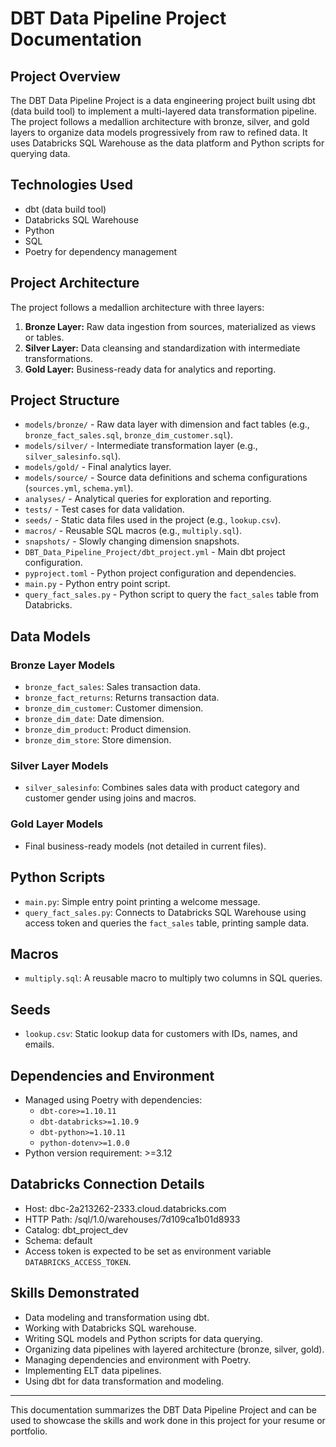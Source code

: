 # DBT Data Pipeline Project Documentation

## Project Overview
The DBT Data Pipeline Project is a data engineering project built using dbt (data build tool) to implement a multi-layered data transformation pipeline. The project follows a medallion architecture with bronze, silver, and gold layers to organize data models progressively from raw to refined data. It uses Databricks SQL Warehouse as the data platform and Python scripts for querying data.

## Technologies Used
- dbt (data build tool)
- Databricks SQL Warehouse
- Python
- SQL
- Poetry for dependency management

## Project Architecture
The project follows a medallion architecture with three layers:
1. **Bronze Layer:** Raw data ingestion from sources, materialized as views or tables.
2. **Silver Layer:** Data cleansing and standardization with intermediate transformations.
3. **Gold Layer:** Business-ready data for analytics and reporting.

## Project Structure
- `models/bronze/` - Raw data layer with dimension and fact tables (e.g., `bronze_fact_sales.sql`, `bronze_dim_customer.sql`).
- `models/silver/` - Intermediate transformation layer (e.g., `silver_salesinfo.sql`).
- `models/gold/` - Final analytics layer.
- `models/source/` - Source data definitions and schema configurations (`sources.yml`, `schema.yml`).
- `analyses/` - Analytical queries for exploration and reporting.
- `tests/` - Test cases for data validation.
- `seeds/` - Static data files used in the project (e.g., `lookup.csv`).
- `macros/` - Reusable SQL macros (e.g., `multiply.sql`).
- `snapshots/` - Slowly changing dimension snapshots.
- `DBT_Data_Pipeline_Project/dbt_project.yml` - Main dbt project configuration.
- `pyproject.toml` - Python project configuration and dependencies.
- `main.py` - Python entry point script.
- `query_fact_sales.py` - Python script to query the `fact_sales` table from Databricks.

## Data Models
### Bronze Layer Models
- `bronze_fact_sales`: Sales transaction data.
- `bronze_fact_returns`: Returns transaction data.
- `bronze_dim_customer`: Customer dimension.
- `bronze_dim_date`: Date dimension.
- `bronze_dim_product`: Product dimension.
- `bronze_dim_store`: Store dimension.

### Silver Layer Models
- `silver_salesinfo`: Combines sales data with product category and customer gender using joins and macros.

### Gold Layer Models
- Final business-ready models (not detailed in current files).

## Python Scripts
- `main.py`: Simple entry point printing a welcome message.
- `query_fact_sales.py`: Connects to Databricks SQL Warehouse using access token and queries the `fact_sales` table, printing sample data.

## Macros
- `multiply.sql`: A reusable macro to multiply two columns in SQL queries.

## Seeds
- `lookup.csv`: Static lookup data for customers with IDs, names, and emails.

## Dependencies and Environment
- Managed using Poetry with dependencies:
  - `dbt-core>=1.10.11`
  - `dbt-databricks>=1.10.9`
  - `dbt-python>=1.10.11`
  - `python-dotenv>=1.0.0`
- Python version requirement: >=3.12

## Databricks Connection Details
- Host: dbc-2a213262-2333.cloud.databricks.com
- HTTP Path: /sql/1.0/warehouses/7d109ca1b01d8933
- Catalog: dbt_project_dev
- Schema: default
- Access token is expected to be set as environment variable `DATABRICKS_ACCESS_TOKEN`.

## Skills Demonstrated
- Data modeling and transformation using dbt.
- Working with Databricks SQL warehouse.
- Writing SQL models and Python scripts for data querying.
- Organizing data pipelines with layered architecture (bronze, silver, gold).
- Managing dependencies and environment with Poetry.
- Implementing ELT data pipelines.
- Using dbt for data transformation and modeling.

---

This documentation summarizes the DBT Data Pipeline Project and can be used to showcase the skills and work done in this project for your resume or portfolio.

